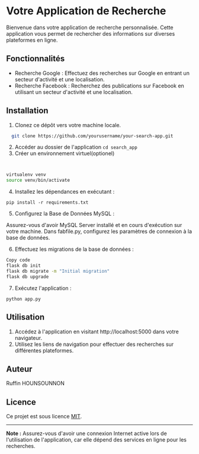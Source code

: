 # Votre Application de Recherche

Bienvenue dans votre application de recherche personnalisée. Cette application vous permet de rechercher des informations sur diverses plateformes en ligne.

## Fonctionnalités

- Recherche Google : Effectuez des recherches sur Google en entrant un secteur d'activité et une localisation.
- Recherche Facebook : Recherchez des publications sur Facebook en utilisant un secteur d'activité et une localisation.

## Installation

1. Clonez ce dépôt vers votre machine locale.
 ```sh
   git clone https://github.com/yourusername/your-search-app.git
   ```
2. Accéder au dossier de l'application
`cd search_app`
3. Créer un environnement virtuel(optionel)

```sh


virtualenv venv
source venv/bin/activate

```
4. Installez les dépendances en exécutant :

 `pip install -r requirements.txt`



5. Configurez la Base de Données MySQL :

Assurez-vous d'avoir MySQL Server installé et en cours d'exécution sur votre machine.
Dans fabfile.py, configurez les paramètres de connexion à la base de données.

6. Effectuez les migrations de la base de données :

```sh
Copy code
flask db init
flask db migrate -m "Initial migration"
flask db upgrade

```

7. Exécutez l'application : 


`python app.py`

## Utilisation

1. Accédez à l'application en visitant http://localhost:5000 dans votre navigateur.
2. Utilisez les liens de navigation pour effectuer des recherches sur différentes plateformes.

## Auteur

Ruffin HOUNSOUNNON

## Licence

Ce projet est sous licence [MIT](LICENSE).

---

**Note :** Assurez-vous d'avoir une connexion Internet active lors de l'utilisation de l'application, car elle dépend des services en ligne pour les recherches.
